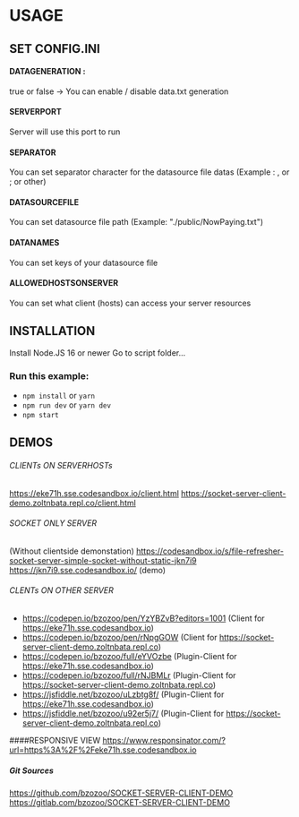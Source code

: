 # USAGE

## SET CONFIG.INI

#### DATAGENERATION :

true or false -> You can enable / disable data.txt generation

#### SERVERPORT
Server will use this port to run

#### SEPARATOR

You can set separator character for the datasource file datas (Example : , or ; or other)

#### DATASOURCEFILE
You can set datasource file path (Example: "./public/NowPaying.txt")

#### DATANAMES

You can set keys of your datasource file

#### ALLOWEDHOSTSONSERVER

You can set what client (hosts) can access your server resources

## INSTALLATION

Install Node.JS 16 or newer
Go to script folder...

### Run this example:

- `npm install` or `yarn`
- `npm run dev` or `yarn dev`
- `npm start`

## DEMOS

###### CLIENTs ON SERVERHOSTs

https://eke71h.sse.codesandbox.io/client.html
https://socket-server-client-demo.zoltnbata.repl.co/client.html

###### SOCKET ONLY SERVER
(Without clientside demonstation)
https://codesandbox.io/s/file-refresher-socket-server-simple-socket-without-static-jkn7i9
https://jkn7i9.sse.codesandbox.io/ (demo)

###### CLENTs ON OTHER SERVER

- https://codepen.io/bzozoo/pen/YzYBZvB?editors=1001 (Client for https://eke71h.sse.codesandbox.io)
- https://codepen.io/bzozoo/pen/rNpgGOW (Client for https://socket-server-client-demo.zoltnbata.repl.co)
- https://codepen.io/bzozoo/full/eYVOzbe (Plugin-Client for https://eke71h.sse.codesandbox.io)
- https://codepen.io/bzozoo/full/rNJBMLr (Plugin-Client for https://socket-server-client-demo.zoltnbata.repl.co)
- https://jsfiddle.net/bzozoo/uLzbtg8f/ (Plugin-Client for https://eke71h.sse.codesandbox.io)
- https://jsfiddle.net/bzozoo/u92er5j7/ (Plugin-Client for https://socket-server-client-demo.zoltnbata.repl.co)

####RESPONSIVE VIEW
https://www.responsinator.com/?url=https%3A%2F%2Feke71h.sse.codesandbox.io

##### Git Sources

https://github.com/bzozoo/SOCKET-SERVER-CLIENT-DEMO
https://gitlab.com/bzozoo/SOCKET-SERVER-CLIENT-DEMO
